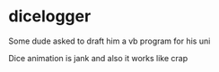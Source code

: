 # dicelogger
 Some dude asked to draft him a vb program for his uni

Dice animation is jank and also it works like crap